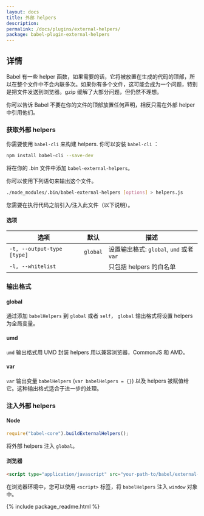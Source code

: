 ```yaml
---
layout: docs
title: 外部 helpers
description:
permalink: /docs/plugins/external-helpers/
package: babel-plugin-external-helpers
---
```


## 详情

Babel 有一些 helper 函数，如果需要的话，它将被放置在生成的代码的顶部，所以在整个文件中不会内联多次。如果你有多个文件，这可能会成为一个问题，特别是把文件发送到浏览器。gzip 缓解了大部分问题，但仍然不理想。

你可以告诉 Babel 不要在你的文件的顶部放置任何声明，相反只需在外部 helper 中引用他们。

### 获取外部 helpers

你需要使用 `babel-cli` 来构建 helpers. 你可以安装 `babel-cli` ：

```sh
npm install babel-cli --save-dev
```

将在你的 .bin 文件中添加 `babel-external-helpers`。

你可以使用下列语句来输出这个文件。

```sh
./node_modules/.bin/babel-external-helpers [options] > helpers.js
```

您需要在执行代码之前引入/注入此文件（以下说明）。

#### 选项

| 选项                        | 默认              | 描述                                 |
| -------------------------- | -------------------- | ------------------------------------------- |
| `-t, --output-type [type]` | `global`             | 设置输出格式: `global`, `umd` 或者 `var` |
| `-l, --whitelist`          |                      | 只包括 helpers 的白名单        |

### 输出格式

#### global

通过添加 `babelHelpers` 到 `global` 或者 `self`， `global` 输出格式将设置 helpers 为全局变量。

#### umd

`umd` 输出格式用 UMD 封装 helpers 用以兼容浏览器，CommonJS 和 AMD。

#### var

`var` 输出变量 `babelHelpers` (`var babelHelpers = {}`) 以及 helpers 被赋值给它。这种输出格式适合于进一步的处理。

### 注入外部 helpers

#### Node

```js
require("babel-core").buildExternalHelpers();
```

将外部 helpers 注入 `global`。

#### 浏览器

```html
<script type="application/javascript" src="your-path-to/babel/external-helpers.js"></script>
```

在浏览器环境中，您可以使用 `<script>` 标签，将 `babelHelpers` 注入 `window` 对象中。

{% include package_readme.html %}
